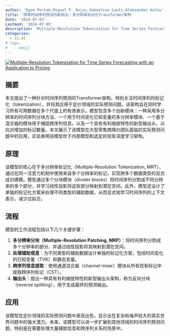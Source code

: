 ```yaml
---
author: 'Egon Peršak,Miguel F. Anjos,Sebastian Lautz,Aleksandar Kolev'
title: '探索时间序列预测的新前沿：多分辨率标记化Transformer架构'
date: '2024-07-03'
Lastmod: '2024-07-05'
description: 'Multiple-Resolution Tokenization for Time Series Forecasting with an Application to Pricing'
categories:
  - CS.AI
# tags:
#   - emoji
---
```


[![Multiple-Resolution Tokenization for Time Series Forecasting with an Application to Pricing](https://arxiv-research-1301205113.cos.ap-guangzhou.myqcloud.com/images/2407.03185v1.pdf_0.jpg)](https://arxiv.org/abs/2407.03185v1)

## 摘要

本文提出了一种针对时间序列预测的Transformer架构，特别关注时间序列的标记化（tokenization），并将其应用于定价领域的实际预测问题。该架构旨在同时学习所有可用数据在多个尺度上的有效表示。模型包含多个创新模块：一种采用多分辨率的时间序列分块方法、一个用于时间变化已知变量的多分辨率模块、一个基于混合器的模块用于捕捉跨序列信息，以及一个具有有利缩放特性的新型输出头，以应对增加的标记数量。本文展示了该模型在大型零售商降价团队面临的实际预测问题中的应用，实验表明该模型优于内部模型和选定的现有深度学习架构。<!--more-->

## 原理

该模型的核心在于多分辨率标记化（Multiple-Resolution Tokenization, MRT），通过在同一注意力机制中使用来自多个分辨率的标记，实现跨多个数据类型的显式成对建模。模型通过多个分块模块（divider blocks）将时间序列分割成不同分辨率的多个部分，并学习线性投影将这些部分映射到潜在空间。此外，模型还设计了单独的标记化方案来处理不同类型的辅助数据，从而显式地学习时间序列的上下文表示，减少过拟合。

## 流程

模型的工作流程包括以下几个关键步骤：
1. **多分辨率分块（Multiple-Resolution Patching, MRP）**：将时间序列分割成多个分辨率的部分，并通过线性投影将其映射到潜在空间。
2. **处理辅助信息**：为不同类型的辅助数据设计单独的标记化方案，包括时间变化的已知变量（TVK）和静态变量。
3. **跨序列信息提取**：使用通道混合器（channel mixer）模块从所有现有标记中提取跨序列标记（CST）。
4. **输出头**：提出一种具有有利缩放特性的新型输出头架构，称为反向分块（reverse splitting），用于生成最终的预测输出。

## 应用

该模型在定价领域的实际预测问题中表现出色，显示出在复杂和噪声较大的真实世界问题中的强大潜力。未来，该模型可以进一步扩展到其他领域的时间序列预测问题，特别是在需要处理大量辅助信息和跨序列关系的场景中。